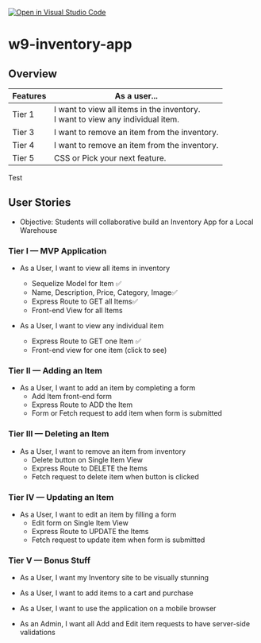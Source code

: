 [![Open in Visual Studio Code](https://classroom.github.com/assets/open-in-vscode-c66648af7eb3fe8bc4f294546bfd86ef473780cde1dea487d3c4ff354943c9ae.svg)](https://classroom.github.com/online_ide?assignment_repo_id=8311826&assignment_repo_type=AssignmentRepo)
# w9-inventory-app

## Overview

| Features 	| As a user...                                                                      	|
|----------	|-----------------------------------------------------------------------------------	|
| Tier 1   	| I want to view all items in the inventory.<br>I want to view any individual item. 	|
| Tier 3   	| I want to remove an item from the inventory.                                      	|
| Tier 4   	| I want to remove an item from the inventory.                                      	|
| Tier 5   	| CSS or Pick your next feature.                                                    	|

Test

## User Stories

* Objective: Students will collaborative build an Inventory App for a Local Warehouse

### Tier I — MVP Application

* As a User, I want to view all items in inventory
	* Sequelize Model for Item   ✅
	* Name, Description, Price, Category, Image✅
	* Express Route to GET all Items✅
	* Front-end View for all Items

* As a User, I want to view any individual item 
	* Express Route to GET one Item ✅
	* Front-end view for one item (click to see)


### Tier II — Adding an Item

* As a User, I want to add an item by completing a form
	* Add Item front-end form
	* Express Route to ADD the Item
	* Form or Fetch request to add item when form is submitted

### Tier III — Deleting an Item

* As a User, I want to  remove an item from inventory
	* Delete button on Single Item View
	* Express Route to DELETE the Items
	* Fetch request to delete item when button is clicked

 
### Tier IV — Updating an Item

* As a User, I want to edit an item by filling a form
	* Edit form on Single Item View
	* Express Route to UPDATE the Items
	* Fetch request to update item when form is submitted

### Tier V — Bonus Stuff

* As a User, I want my Inventory site to be visually stunning

* As a User, I want to add items to a cart and purchase

* As a User, I want to use the application on a mobile browser

* As an Admin, I want all Add and Edit item requests to have server-side validations